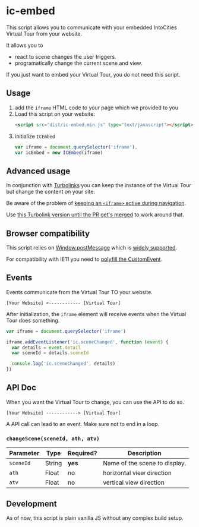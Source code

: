 # ic-embed

This script allows you to communicate with your embedded IntoCities Virtual Tour
from your website.

It allows you to

- react to scene changes the user triggers.
- programatically change the current scene and view.

If you just want to embed your Virtual Tour, you do not need this script.

## Usage

1. add the `iframe` HTML code to your page which we provided to you
2. Load this script on your website:  
    ```html
    <script src="dist/ic-embed.min.js" type="text/javascript"></script>
    ```
3. initialize `ICEmbed`  
    ```javascript
    var iframe = document.querySelector('iframe'),
    var icEmbed = new ICEmbed(iframe)
    ```

## Advanced usage

In conjunction with [Turbolinks](https://github.com/turbolinks/turbolinks) you can keep the instance of the Virtual Tour but change the content on your site.

Be aware of the problem of [keeping an `<iframe>` active during navigation](https://stackoverflow.com/questions/8318264/how-to-move-an-iframe-in-the-dom-without-losing-its-state#answer-8318401).

Use [this Turbolink version until the PR get's merged](https://github.com/turbolinks/turbolinks/pull/457) to work around that.

## Browser compatibility

This script relies on [Window.postMessage](https://developer.mozilla.org/en-US/docs/Web/API/Window/postMessage) which is [widely supported](https://caniuse.com/#feat=x-doc-messaging).

For compatibility with IE11 you need to [polyfill the CustomEvent](https://github.com/krambuhl/custom-event-polyfill).

## Events

Events communicate from the Virtual Tour TO your website.

```
[Your Website] <------------ [Virtual Tour]
```

After initialization, the `iframe` element will receive events when the Virtual Tour does something.

```javascript
var iframe = document.querySelector('iframe')

iframe.addEventListener('ic.sceneChanged', function (event) {
  var details = event.detail
  var sceneId = details.sceneId

  console.log('ic.sceneChanged', details)
})
```

## API Doc

When you want the Virtual Tour to change, you can use the API to do so.

```
[Your Website] ------------> [Virtual Tour]
```

A API call can lead to an event. Make sure not to end in a loop.

### `changeScene(sceneId, ath, atv)`

| Parameter | Type   | Required? | Description                   |
|-----------|--------|-----------|-------------------------------|
| `sceneId` | String | **yes**   | Name of the scene to display. |
| `ath`     | Float  | no        | horizontal view direction     |
| `atv`     | Float  | no        | vertical view direction       |

## Development

As of now, this script is plain vanilla JS without any complex build setup.
